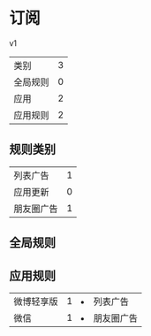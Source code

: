 # 订阅

v1

|||
| - |:-:|
|类别|3|
|全局规则|0|
|应用|2|
|应用规则|2|

## 规则类别

|||
| - |:-:|
|列表广告|1|
|应用更新|0|
|朋友圈广告|1|

## 全局规则



## 应用规则

||||
| - |:-:|-|
|微博轻享版|1|<li>列表广告|
|微信|1|<li>朋友圈广告|
